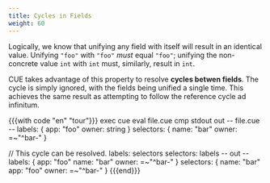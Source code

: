 ```yaml
---
title: Cycles in Fields
weight: 60
---
```


Logically, we know that unifying any field with itself will result in an
identical value. Unifying `"foo"` with `"foo"` *must* equal `"foo"`; unifying
the non-concrete value `int` with `int` must, similarly, result in `int`.

CUE takes advantage of this property to resolve **cycles betwen fields**.
The cycle is simply ignored, with the fields being unified a single time.
This achieves the same result as attempting to follow the reference cycle ad
infinitum.

{{{with code "en" "tour"}}}
exec cue eval file.cue
cmp stdout out
-- file.cue --
labels: {
	app:   "foo"
	owner: string
}
selectors: {
	name:  "bar"
	owner: =~"^bar-"
}

// This cycle can be resolved.
labels:    selectors
selectors: labels
-- out --
labels: {
    app:   "foo"
    name:  "bar"
    owner: =~"^bar-"
}
selectors: {
    name:  "bar"
    app:   "foo"
    owner: =~"^bar-"
}
{{{end}}}
